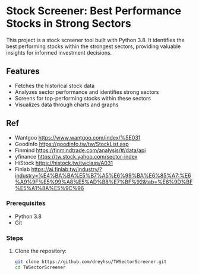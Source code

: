 # Stock Screener: Best Performance Stocks in Strong Sectors

This project is a stock screener tool built with Python 3.8. It identifies the best performing stocks within the strongest sectors, providing valuable insights for informed investment decisions.

## Features

- Fetches the historical stock data
- Analyzes sector performance and identifies strong sectors
- Screens for top-performing stocks within these sectors
- Visualizes data through charts and graphs

## Ref

- Wantgoo https://www.wantgoo.com/index/%5E031
- Goodinfo https://goodinfo.tw/tw/StockList.asp
- Finmind https://finmindtrade.com/analysis/#/data/api
- yfinance https://tw.stock.yahoo.com/sector-index
- HiStock https://histock.tw/twclass/A031
- Finlab https://ai.finlab.tw/industry/?industry=%E4%BA%BA%E5%B7%A5%E6%99%BA%E6%85%A7:%E6%A9%9F%E5%99%A8%E5%AD%B8%E7%BF%92&tab=%E6%9D%BF%E5%A1%8A%E5%9C%96 

### Prerequisites

- Python 3.8
- Git

### Steps

1. Clone the repository:

   ```sh
   git clone https://github.com/dreyhsu/TWSectorScreener.git
   cd TWSectorScreener
